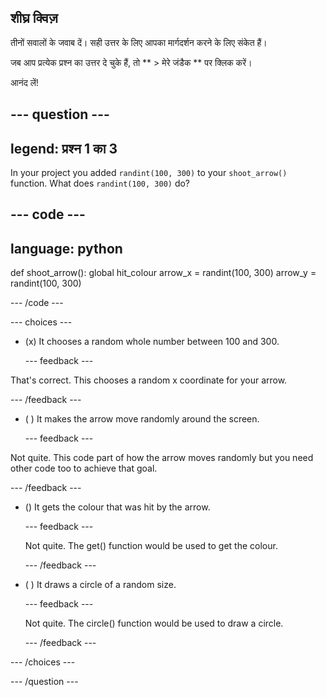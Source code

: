 ## शीघ्र क्विज़

तीनों सवालों के जवाब दें। सही उत्तर के लिए आपका मार्गदर्शन करने के लिए संकेत हैं।

जब आप प्रत्येक प्रश्न का उत्तर दे चुके हैं, तो ** > मेरे जंडैक ** पर क्लिक करें।

आनंद लें!

--- question ---
---
legend: प्रश्न 1 का 3
---
In your project you added `randint(100, 300)` to your `shoot_arrow()` function. What does `randint(100, 300)` do?

--- code ---
---
language: python
---

def shoot_arrow(): global hit_colour arrow_x = randint(100, 300) arrow_y = randint(100, 300)

--- /code ---

--- choices ---

- (x) It chooses a random whole number between 100 and 300.

  --- feedback ---

That's correct. This chooses a random x coordinate for your arrow.

  --- /feedback ---

- ( ) It makes the arrow move randomly around the screen.

  --- feedback ---

Not quite. This code part of how the arrow moves randomly but you need other code too to achieve that goal.

  --- /feedback ---

- () It gets the colour that was hit by the arrow.

  --- feedback ---

  Not quite. The get() function would be used to get the colour.

  --- /feedback ---

- ( ) It draws a circle of a random size.

  --- feedback ---

  Not quite. The circle() function would be used to draw a circle.

  --- /feedback ---

--- /choices ---

--- /question ---
